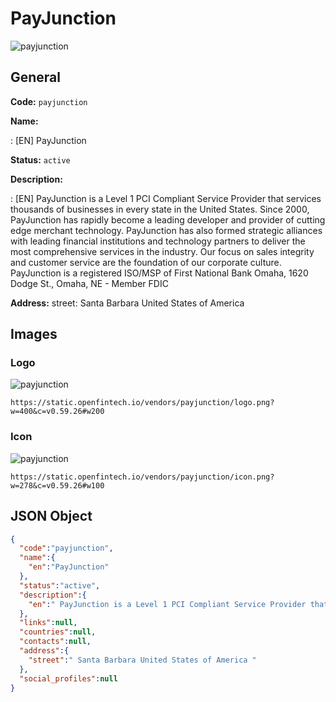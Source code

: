 
# PayJunction 
![payjunction](https://static.openfintech.io/vendors/payjunction/logo.png?w=400&c=v0.59.26#w200)  

## General 
 
**Code:** `payjunction` 
 
**Name:** 
 
:	[EN] PayJunction 
 
**Status:** `active` 
 
**Description:** 
 
: [EN]  PayJunction is a Level 1 PCI Compliant Service Provider that services thousands of businesses in every state in the United States. Since 2000, PayJunction has rapidly become a leading developer and provider of cutting edge merchant technology. PayJunction has also formed strategic alliances with leading financial institutions and technology partners to deliver the most comprehensive services in the industry. Our focus on sales integrity and customer service are the foundation of our corporate culture. PayJunction is a registered ISO/MSP of First National Bank Omaha, 1620 Dodge St., Omaha, NE - Member FDIC  
 
**Address:** 
street:  Santa Barbara United States of America  

## Images 

### Logo 
 
![payjunction](https://static.openfintech.io/vendors/payjunction/logo.png?w=400&c=v0.59.26#w200)  

```
https://static.openfintech.io/vendors/payjunction/logo.png?w=400&c=v0.59.26#w200
```  

### Icon 
 
![payjunction](https://static.openfintech.io/vendors/payjunction/icon.png?w=278&c=v0.59.26#w100)  

```
https://static.openfintech.io/vendors/payjunction/icon.png?w=278&c=v0.59.26#w100
```  

## JSON Object 

```json
{
  "code":"payjunction",
  "name":{
    "en":"PayJunction"
  },
  "status":"active",
  "description":{
    "en":" PayJunction is a Level 1 PCI Compliant Service Provider that services thousands of businesses in every state in the United States. Since 2000, PayJunction has rapidly become a leading developer and provider of cutting edge merchant technology. PayJunction has also formed strategic alliances with leading financial institutions and technology partners to deliver the most comprehensive services in the industry. Our focus on sales integrity and customer service are the foundation of our corporate culture. PayJunction is a registered ISO\/MSP of First National Bank Omaha, 1620 Dodge St., Omaha, NE - Member FDIC "
  },
  "links":null,
  "countries":null,
  "contacts":null,
  "address":{
    "street":" Santa Barbara United States of America "
  },
  "social_profiles":null
}
```  
